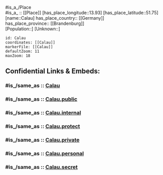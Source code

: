 ﻿---
aliases:
- Calau
- Kalau
confidential: public
isDeleted: false
location:
- 51.75
- 13.93
mapmarker: city
mapzoom:
- 7
- 12
SpocWebEntityId: 31262
tags:
- geo/City
type: City
---

#is_a_/Place  
#is_a_ :: [[Place]] 
[has_place_longitude::13.93] 
[has_place_latitude::51.75] 
[name::Calau] 
has_place_country:: [[Germany]]  
has_place_province:: [[Brandenburg]]  
[Population::] 
[Unknown::] 


```leaflet
id: Calau
coordinates: [[Calau]] 
markerFile: [[Calau]] 
defaultZoom: 11 
maxZoom: 18
```


## Confidential Links & Embeds: 

### #is_/same_as :: [Calau](/_Standards/Earth/Continent/Europe/Europe~Central/Germany/Germany~East/Brandenburg/counties~Brandenburg/Oberspreewald-Lausitz/cities~Oberspreewald/Calau.md) 

### #is_/same_as :: [Calau.public](/_public/Earth/Continent/Europe/Europe~Central/Germany/Germany~East/Brandenburg/counties~Brandenburg/Oberspreewald-Lausitz/cities~Oberspreewald/Calau.public.md) 

### #is_/same_as :: [Calau.internal](/_internal/Earth/Continent/Europe/Europe~Central/Germany/Germany~East/Brandenburg/counties~Brandenburg/Oberspreewald-Lausitz/cities~Oberspreewald/Calau.internal.md) 

### #is_/same_as :: [Calau.protect](/_protect/Earth/Continent/Europe/Europe~Central/Germany/Germany~East/Brandenburg/counties~Brandenburg/Oberspreewald-Lausitz/cities~Oberspreewald/Calau.protect.md) 

### #is_/same_as :: [Calau.private](/_private/Earth/Continent/Europe/Europe~Central/Germany/Germany~East/Brandenburg/counties~Brandenburg/Oberspreewald-Lausitz/cities~Oberspreewald/Calau.private.md) 

### #is_/same_as :: [Calau.personal](/_personal/Earth/Continent/Europe/Europe~Central/Germany/Germany~East/Brandenburg/counties~Brandenburg/Oberspreewald-Lausitz/cities~Oberspreewald/Calau.personal.md) 

### #is_/same_as :: [Calau.secret](/_secret/Earth/Continent/Europe/Europe~Central/Germany/Germany~East/Brandenburg/counties~Brandenburg/Oberspreewald-Lausitz/cities~Oberspreewald/Calau.secret.md)

